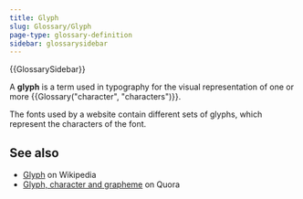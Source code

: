 ```yaml
---
title: Glyph
slug: Glossary/Glyph
page-type: glossary-definition
sidebar: glossarysidebar
---
```


{{GlossarySidebar}}

A **glyph** is a term used in typography for the visual representation of one or more {{Glossary("character", "characters")}}.

The fonts used by a website contain different sets of glyphs, which represent the characters of the font.

## See also

- [Glyph](https://en.wikipedia.org/wiki/Glyph) on Wikipedia
- [Glyph, character and grapheme](https://www.quora.com/Whats-the-difference-between-a-character-a-glyph-and-a-grapheme/answer/Thomas-Phinney) on Quora
